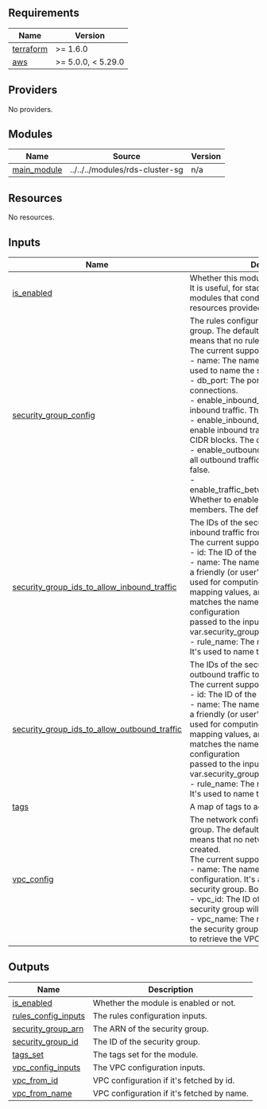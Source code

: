 <!-- BEGIN_TF_DOCS -->
## Requirements

| Name | Version |
|------|---------|
| <a name="requirement_terraform"></a> [terraform](#requirement\_terraform) | >= 1.6.0 |
| <a name="requirement_aws"></a> [aws](#requirement\_aws) | >= 5.0.0, < 5.29.0 |

## Providers

No providers.

## Modules

| Name | Source | Version |
|------|--------|---------|
| <a name="module_main_module"></a> [main\_module](#module\_main\_module) | ../../../modules/rds-cluster-sg | n/a |

## Resources

No resources.

## Inputs

| Name | Description | Type | Default | Required |
|------|-------------|------|---------|:--------:|
| <a name="input_is_enabled"></a> [is\_enabled](#input\_is\_enabled) | Whether this module will be created or not. It is useful, for stack-composite<br>modules that conditionally includes resources provided by this module.. | `bool` | n/a | yes |
| <a name="input_security_group_config"></a> [security\_group\_config](#input\_security\_group\_config) | The rules configuration for the security group. The default value is null, which means that no rules will be created.<br>  The current supported attributes are:<br>  - name: The name of the rules-set. It's also used to name the security group.<br>  - db\_port: The port to open for database connections.<br>  - enable\_inbound\_all: Whether to enable all inbound traffic. The default value is false.<br>  - enable\_inbound\_cidr\_blocks: Whether to enable inbound traffic from the specified CIDR blocks. The default value is [].<br>  - enable\_outbound\_all: Whether to enable all outbound traffic. The default value is false.<br>  - enable\_traffic\_between\_database\_members: Whether to enable traffic between database members. The default value is false. | <pre>object({<br>    name                                    = string<br>    db_port                                 = number<br>    enable_inbound_all                      = optional(bool, false)<br>    enable_inbound_cidr_blocks              = optional(list(string), [])<br>    enable_outbound_all                     = optional(bool, false)<br>    enable_traffic_between_database_members = optional(bool, false)<br>  })</pre> | `null` | no |
| <a name="input_security_group_ids_to_allow_inbound_traffic"></a> [security\_group\_ids\_to\_allow\_inbound\_traffic](#input\_security\_group\_ids\_to\_allow\_inbound\_traffic) | The IDs of the security groups to allow inbound traffic from.<br>  The current supported attributes are:<br>  - id: The ID of the security group.<br>  - name: The name of the security group. It's a friendly (or user's designed name, and it's used for computing<br>mapping values, and internal logic. Ensure it matches the name of the security group configuration<br>passed to the input variable var.security\_group\_config.<br>  - rule\_name: The name of the rule to create. It's used to name the rule. | <pre>list(object({<br>    id        = string<br>    name      = string<br>    rule_name = string<br>  }))</pre> | `null` | no |
| <a name="input_security_group_ids_to_allow_outbound_traffic"></a> [security\_group\_ids\_to\_allow\_outbound\_traffic](#input\_security\_group\_ids\_to\_allow\_outbound\_traffic) | The IDs of the security groups to allow outbound traffic to.<br>  The current supported attributes are:<br>  - id: The ID of the security group.<br>  - name: The name of the security group. It's a friendly (or user's designed name, and it's used for computing<br>mapping values, and internal logic. Ensure it matches the name of the security group configuration<br>passed to the input variable var.security\_group\_config.<br>  - rule\_name: The name of the rule to create. It's used to name the rule. | <pre>list(object({<br>    id        = string<br>    name      = string<br>    rule_name = string<br>  }))</pre> | `null` | no |
| <a name="input_tags"></a> [tags](#input\_tags) | A map of tags to add to all resources. | `map(string)` | `{}` | no |
| <a name="input_vpc_config"></a> [vpc\_config](#input\_vpc\_config) | The network configuration for the security group. The default value is null, which means that no network configuration will be created.<br>  The current supported attributes are:<br>  - name: The name of the network configuration. It's also used to name the security group. Both should match.<br>  - vpc\_id: The ID of the VPC where the security group will be created.<br>  - vpc\_name: The name of the VPC where the security group will be created. It's used to retrieve the VPC ID. | <pre>object({<br>    name     = string<br>    vpc_id   = optional(string)<br>    vpc_name = optional(string)<br>  })</pre> | `null` | no |

## Outputs

| Name | Description |
|------|-------------|
| <a name="output_is_enabled"></a> [is\_enabled](#output\_is\_enabled) | Whether the module is enabled or not. |
| <a name="output_rules_config_inputs"></a> [rules\_config\_inputs](#output\_rules\_config\_inputs) | The rules configuration inputs. |
| <a name="output_security_group_arn"></a> [security\_group\_arn](#output\_security\_group\_arn) | The ARN of the security group. |
| <a name="output_security_group_id"></a> [security\_group\_id](#output\_security\_group\_id) | The ID of the security group. |
| <a name="output_tags_set"></a> [tags\_set](#output\_tags\_set) | The tags set for the module. |
| <a name="output_vpc_config_inputs"></a> [vpc\_config\_inputs](#output\_vpc\_config\_inputs) | The VPC configuration inputs. |
| <a name="output_vpc_from_id"></a> [vpc\_from\_id](#output\_vpc\_from\_id) | VPC configuration if it's fetched by id. |
| <a name="output_vpc_from_name"></a> [vpc\_from\_name](#output\_vpc\_from\_name) | VPC configuration if it's fetched by name. |
<!-- END_TF_DOCS -->
